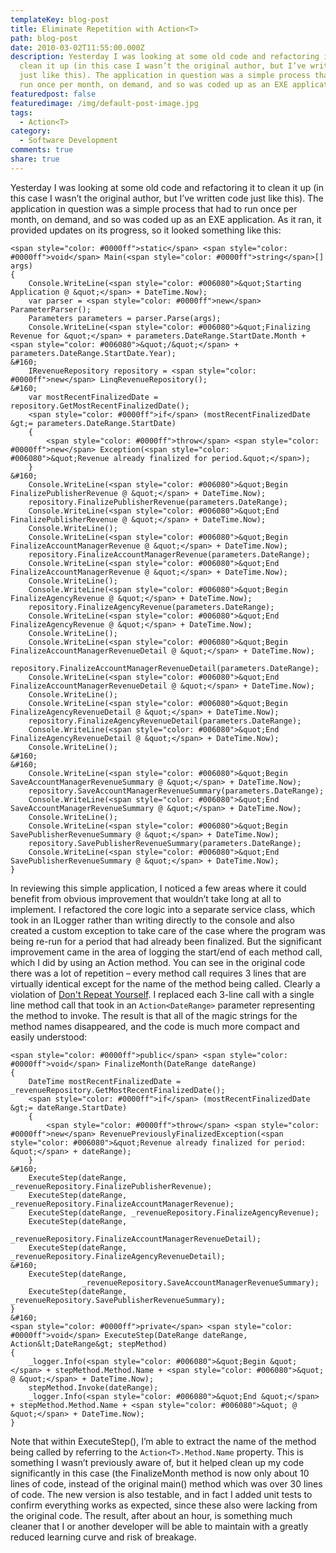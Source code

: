 ```yaml
---
templateKey: blog-post
title: Eliminate Repetition with Action<T>
path: blog-post
date: 2010-03-02T11:55:00.000Z
description: Yesterday I was looking at some old code and refactoring it to
  clean it up (in this case I wasn’t the original author, but I’ve written code
  just like this). The application in question was a simple process that had to
  run once per month, on demand, and so was coded up as an EXE application. As
featuredpost: false
featuredimage: /img/default-post-image.jpg
tags:
  - Action<T>
category:
  - Software Development
comments: true
share: true
---
```

Yesterday I was looking at some old code and refactoring it to clean it up (in this case I wasn’t the original author, but I’ve written code just like this). The application in question was a simple process that had to run once per month, on demand, and so was coded up as an EXE application. As it ran, it provided updates on its progress, so it looked something like this:

```
<span style="color: #0000ff">static</span> <span style="color: #0000ff">void</span> Main(<span style="color: #0000ff">string</span>[] args)
{
    Console.WriteLine(<span style="color: #006080">&quot;Starting Application @ &quot;</span> + DateTime.Now);
    var parser = <span style="color: #0000ff">new</span> ParameterParser();
    Parameters parameters = parser.Parse(args);
    Console.WriteLine(<span style="color: #006080">&quot;Finalizing Revenue for &quot;</span> + parameters.DateRange.StartDate.Month + <span style="color: #006080">&quot;/&quot;</span> + parameters.DateRange.StartDate.Year);
&#160;
    IRevenueRepository repository = <span style="color: #0000ff">new</span> LinqRevenueRepository();
&#160;
    var mostRecentFinalizedDate = repository.GetMostRecentFinalizedDate();
    <span style="color: #0000ff">if</span> (mostRecentFinalizedDate &gt;= parameters.DateRange.StartDate)
    {
        <span style="color: #0000ff">throw</span> <span style="color: #0000ff">new</span> Exception(<span style="color: #006080">&quot;Revenue already finalized for period.&quot;</span>);
    }
&#160;
    Console.WriteLine(<span style="color: #006080">&quot;Begin FinalizePublisherRevenue @ &quot;</span> + DateTime.Now);
    repository.FinalizePublisherRevenue(parameters.DateRange);
    Console.WriteLine(<span style="color: #006080">&quot;End FinalizePublisherRevenue @ &quot;</span> + DateTime.Now);
    Console.WriteLine();
    Console.WriteLine(<span style="color: #006080">&quot;Begin FinalizeAccountManagerRevenue @ &quot;</span> + DateTime.Now);
    repository.FinalizeAccountManagerRevenue(parameters.DateRange);
    Console.WriteLine(<span style="color: #006080">&quot;End FinalizeAccountManagerRevenue @ &quot;</span> + DateTime.Now);
    Console.WriteLine();
    Console.WriteLine(<span style="color: #006080">&quot;Begin FinalizeAgencyRevenue @ &quot;</span> + DateTime.Now);
    repository.FinalizeAgencyRevenue(parameters.DateRange);
    Console.WriteLine(<span style="color: #006080">&quot;End FinalizeAgencyRevenue @ &quot;</span> + DateTime.Now);
    Console.WriteLine();
    Console.WriteLine(<span style="color: #006080">&quot;Begin FinalizeAccountManagerRevenueDetail @ &quot;</span> + DateTime.Now);
    repository.FinalizeAccountManagerRevenueDetail(parameters.DateRange);
    Console.WriteLine(<span style="color: #006080">&quot;End FinalizeAccountManagerRevenueDetail @ &quot;</span> + DateTime.Now);
    Console.WriteLine();
    Console.WriteLine(<span style="color: #006080">&quot;Begin FinalizeAgencyRevenueDetail @ &quot;</span> + DateTime.Now);
    repository.FinalizeAgencyRevenueDetail(parameters.DateRange);
    Console.WriteLine(<span style="color: #006080">&quot;End FinalizeAgencyRevenueDetail @ &quot;</span> + DateTime.Now);
    Console.WriteLine();
&#160;
&#160;
    Console.WriteLine(<span style="color: #006080">&quot;Begin SaveAccountManagerRevenueSummary @ &quot;</span> + DateTime.Now);
    repository.SaveAccountManagerRevenueSummary(parameters.DateRange);
    Console.WriteLine(<span style="color: #006080">&quot;End SaveAccountManagerRevenueSummary @ &quot;</span> + DateTime.Now);
    Console.WriteLine();
    Console.WriteLine(<span style="color: #006080">&quot;Begin SavePublisherRevenueSummary @ &quot;</span> + DateTime.Now);
    repository.SavePublisherRevenueSummary(parameters.DateRange);
    Console.WriteLine(<span style="color: #006080">&quot;End SavePublisherRevenueSummary @ &quot;</span> + DateTime.Now);
}
```

In reviewing this simple application, I noticed a few areas where it could benefit from obvious improvement that wouldn’t take long at all to implement. I refactored the core logic into a separate service class, which took in an ILogger rather than writing directly to the console and also created a custom exception to take care of the case where the program was being re-run for a period that had already been finalized. But the significant improvement came in the area of logging the start/end of each method call, which I did by using an Action<T> method. You can see in the original code there was a lot of repetition – every method call requires 3 lines that are virtually identical except for the name of the method being called. Clearly a violation of [Don't Repeat Yourself](https://deviq.com/don-t-repeat-yourself/). I replaced each 3-line call with a single line method call that took in an `Action<DateRange>` parameter representing the method to invoke. The result is that all of the magic strings for the method names disappeared, and the code is much more compact and easily understood:

```
<span style="color: #0000ff">public</span> <span style="color: #0000ff">void</span> FinalizeMonth(DateRange dateRange)
{
    DateTime mostRecentFinalizedDate = _revenueRepository.GetMostRecentFinalizedDate();
    <span style="color: #0000ff">if</span> (mostRecentFinalizedDate &gt;= dateRange.StartDate)
    {
        <span style="color: #0000ff">throw</span> <span style="color: #0000ff">new</span> RevenuePreviouslyFinalizedException(<span style="color: #006080">&quot;Revenue already finalized for period: &quot;</span> + dateRange);
    }
&#160;
    ExecuteStep(dateRange, _revenueRepository.FinalizePublisherRevenue);
    ExecuteStep(dateRange, _revenueRepository.FinalizeAccountManagerRevenue);
    ExecuteStep(dateRange, _revenueRepository.FinalizeAgencyRevenue);
    ExecuteStep(dateRange,
                _revenueRepository.FinalizeAccountManagerRevenueDetail);
    ExecuteStep(dateRange, _revenueRepository.FinalizeAgencyRevenueDetail);
&#160;
    ExecuteStep(dateRange,
                _revenueRepository.SaveAccountManagerRevenueSummary);
    ExecuteStep(dateRange, _revenueRepository.SavePublisherRevenueSummary);
}
&#160;
<span style="color: #0000ff">private</span> <span style="color: #0000ff">void</span> ExecuteStep(DateRange dateRange, Action&lt;DateRange&gt; stepMethod)
{
    _logger.Info(<span style="color: #006080">&quot;Begin &quot;</span> + stepMethod.Method.Name + <span style="color: #006080">&quot; @ &quot;</span> + DateTime.Now);
    stepMethod.Invoke(dateRange);
    _logger.Info(<span style="color: #006080">&quot;End &quot;</span> + stepMethod.Method.Name + <span style="color: #006080">&quot; @ &quot;</span> + DateTime.Now);
}
```

Note that within ExecuteStep(), I’m able to extract the name of the method being called by referring to the ``Action<T>.Method.Name`` property. This is something I wasn’t previously aware of, but it helped clean up my code significantly in this case (the FinalizeMonth method is now only about 10 lines of code, instead of the original main() method which was over 30 lines of code. The new version is also testable, and in fact I added unit tests to confirm everything works as expected, since these also were lacking from the original code. The result, after about an hour, is something much cleaner that I or another developer will be able to maintain with a greatly reduced learning curve and risk of breakage.
